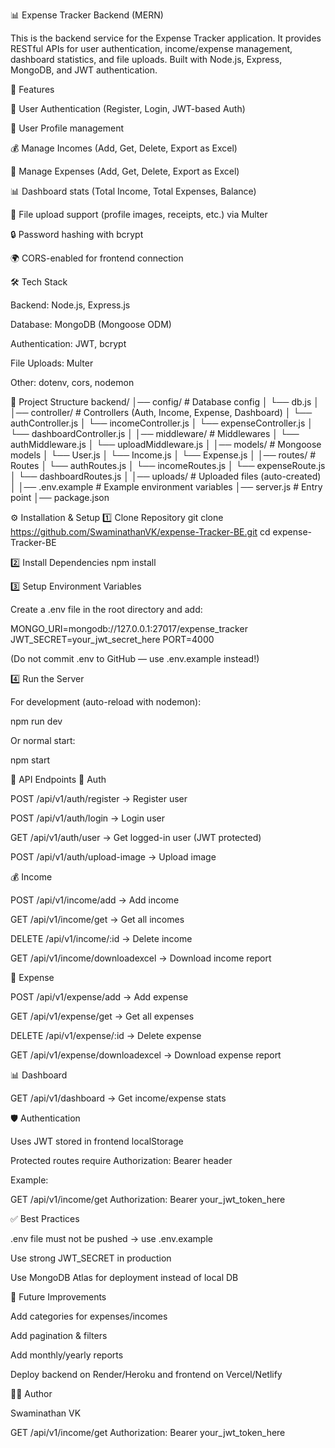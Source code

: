 📊 Expense Tracker Backend (MERN)

This is the backend service for the Expense Tracker application. It provides RESTful APIs for user authentication, income/expense management, dashboard statistics, and file uploads.
Built with Node.js, Express, MongoDB, and JWT authentication.

🚀 Features

🔑 User Authentication (Register, Login, JWT-based Auth)

👤 User Profile management

💰 Manage Incomes (Add, Get, Delete, Export as Excel)

🧾 Manage Expenses (Add, Get, Delete, Export as Excel)

📊 Dashboard stats (Total Income, Total Expenses, Balance)

📂 File upload support (profile images, receipts, etc.) via Multer

🔒 Password hashing with bcrypt

🌍 CORS-enabled for frontend connection

🛠️ Tech Stack

Backend: Node.js, Express.js

Database: MongoDB (Mongoose ODM)

Authentication: JWT, bcrypt

File Uploads: Multer

Other: dotenv, cors, nodemon

📂 Project Structure
backend/
│── config/            # Database config
│   └── db.js
│
│── controller/        # Controllers (Auth, Income, Expense, Dashboard)
│   └── authController.js
│   └── incomeController.js
│   └── expenseController.js
│   └── dashboardController.js
│
│── middleware/        # Middlewares
│   └── authMiddleware.js
│   └── uploadMiddleware.js
│
│── models/            # Mongoose models
│   └── User.js
│   └── Income.js
│   └── Expense.js
│
│── routes/            # Routes
│   └── authRoutes.js
│   └── incomeRoutes.js
│   └── expenseRoute.js
│   └── dashboardRoutes.js
│
│── uploads/           # Uploaded files (auto-created)
│
│── .env.example       # Example environment variables
│── server.js          # Entry point
│── package.json

⚙️ Installation & Setup
1️⃣ Clone Repository
git clone https://github.com/SwaminathanVK/expense-Tracker-BE.git
cd expense-Tracker-BE

2️⃣ Install Dependencies
npm install

3️⃣ Setup Environment Variables

Create a .env file in the root directory and add:

MONGO_URI=mongodb://127.0.0.1:27017/expense_tracker
JWT_SECRET=your_jwt_secret_here
PORT=4000


(Do not commit .env to GitHub — use .env.example instead!)

4️⃣ Run the Server

For development (auto-reload with nodemon):

npm run dev


Or normal start:

npm start

📡 API Endpoints
🔑 Auth

POST /api/v1/auth/register → Register user

POST /api/v1/auth/login → Login user

GET /api/v1/auth/user → Get logged-in user (JWT protected)

POST /api/v1/auth/upload-image → Upload image

💰 Income

POST /api/v1/income/add → Add income

GET /api/v1/income/get → Get all incomes

DELETE /api/v1/income/:id → Delete income

GET /api/v1/income/downloadexcel → Download income report

🧾 Expense

POST /api/v1/expense/add → Add expense

GET /api/v1/expense/get → Get all expenses

DELETE /api/v1/expense/:id → Delete expense

GET /api/v1/expense/downloadexcel → Download expense report

📊 Dashboard

GET /api/v1/dashboard → Get income/expense stats

🛡️ Authentication

Uses JWT stored in frontend localStorage

Protected routes require Authorization: Bearer <token> header

Example:

GET /api/v1/income/get
Authorization: Bearer your_jwt_token_here

✅ Best Practices

.env file must not be pushed → use .env.example

Use strong JWT_SECRET in production

Use MongoDB Atlas for deployment instead of local DB

📌 Future Improvements

Add categories for expenses/incomes

Add pagination & filters

Add monthly/yearly reports

Deploy backend on Render/Heroku and frontend on Vercel/Netlify

👨‍💻 Author

Swaminathan VK

GET /api/v1/income/get
Authorization: Bearer your_jwt_token_here
